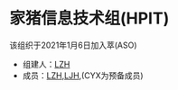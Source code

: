 # 家猪信息技术组(HPIT)
该组织于2021年1月6日加入萃(ASO)
- 组建人：[LZH](https://github.com/HPLZH)
- 成员：[LZH](https://github.com/HPLZH),[LJH](https://github.com/aso-ljh),(CYX为预备成员)
